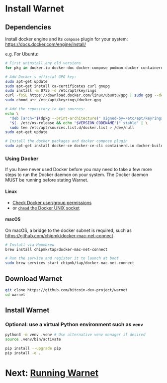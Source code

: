# Install Warnet

## Dependencies

Install docker engine and its `compose` plugin for your system: https://docs.docker.com/engine/install/

e.g. For Ubuntu:

```bash
# First uninstall any old versions
for pkg in docker.io docker-doc docker-compose podman-docker containerd runc; do sudo apt-get remove $pkg; done

# Add Docker's official GPG key:
sudo apt-get update
sudo apt-get install ca-certificates curl gnupg
sudo install -m 0755 -d /etc/apt/keyrings
curl -fsSL https://download.docker.com/linux/ubuntu/gpg | sudo gpg --dearmor -o /etc/apt/keyrings/docker.gpg
sudo chmod a+r /etc/apt/keyrings/docker.gpg

# Add the repository to Apt sources:
echo \
  "deb [arch="$(dpkg --print-architecture)" signed-by=/etc/apt/keyrings/docker.gpg] https://download.docker.com/linux/ubuntu \
  "$(. /etc/os-release && echo "$VERSION_CODENAME")" stable" | \
  sudo tee /etc/apt/sources.list.d/docker.list > /dev/null
sudo apt-get update

# Install the docker packages and docker compose plugin
sudo apt-get install docker-ce docker-ce-cli containerd.io docker-buildx-plugin docker-compose-plugin
```

### Using Docker

If you have never used Docker before you may need to take a few more steps to
run the Docker daemon on your system. The Docker daemon MUST be running
before stating Warnet.

#### Linux

- [Check Docker user/group permissions](https://stackoverflow.com/a/48957722/1653320)
- or [`chmod` the Docker UNIX socket](https://stackoverflow.com/a/51362528/1653320)

#### macOS

On macOS, a bridge to the docker subnet is required, such as
https://github.com/chipmk/docker-mac-net-connect


```bash
# Install via Homebrew
brew install chipmk/tap/docker-mac-net-connect

# Run the service and register it to launch at boot
sudo brew services start chipmk/tap/docker-mac-net-connect
```

## Download Warnet

```bash
git clone https://github.com/bitcoin-dev-project/warnet
cd warnet
```

## Install Warnet

### Optional: use a virtual Python environment such as `venv`

```bash
python3 -m venv .venv # Use alternative venv manager if desired
source .venv/bin/activate
```

```bash
pip install --upgrade pip
pip install -e .
```


# Next: [Running Warnet](running.md)
